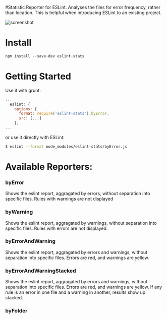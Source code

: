 #Statistic Reporter for ESLint.
Analyses the files for error frequency, rather than location. This is helpful when introducing ESLint to an existing project.

![screenshot](https://raw.githubusercontent.com/ganimomer/eslint-stats/master/screenshot.png)

# Install
```js
npm install --save-dev eslint-stats
```
# Getting Started
Use it with grunt:

```js
...
  eslint: {
    options: {
      format: require('eslint-stats').byError,
      src: [...]
    },
...
```

or use it directly with ESLint:
```bash
$ eslint --format node_modules/eslint-stats/byError.js
```

# Available Reporters:

### byError
Shows the eslint report, aggragated by errors, without separation into specific files. Rules with warnings are not displayed

### byWarning
Shows the eslint report, aggragated by warnings, without separation into specific files.  Rules with errors are not displayed.

### byErrorAndWarning
Shows the eslint report, aggragated by errors and warnings, without separation into specific files. Errors are red, and warnings are yellow.

### byErrorAndWarningStacked
Shows the eslint report, aggragated by errors and warnings, without separation into specific files. Errors are red, and warnings are yellow. 
If any rule is an error in one file and a warning in another, results show up stacked.
 
 ### byFolder